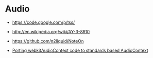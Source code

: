 # Audio

* https://code.google.com/p/tss/
* http://en.wikipedia.org/wiki/AY-3-8910
* https://github.com/n2liquid/NoteOn

* [Porting webkitAudioContext code to standards based AudioContext](https://developer.mozilla.org/en-US/docs/Web_Audio_API/Porting_webkitAudioContext_code_to_standards_based_AudioContext)
